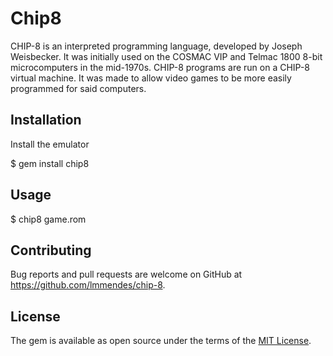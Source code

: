 # Chip8

CHIP-8 is an interpreted programming language, developed by Joseph Weisbecker. It was initially used on the COSMAC VIP and Telmac 1800 8-bit microcomputers in the mid-1970s. CHIP-8 programs are run on a CHIP-8 virtual machine. It was made to allow video games to be more easily programmed for said computers.


## Installation

Install the emulator

  $ gem  install chip8



## Usage

  $ chip8 game.rom

## Contributing

Bug reports and pull requests are welcome on GitHub at https://github.com/lmmendes/chip-8.

## License

The gem is available as open source under the terms of the [MIT License](http://opensource.org/licenses/MIT).
